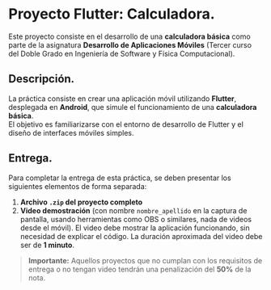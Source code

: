 # Proyecto Flutter: Calculadora.

Este proyecto consiste en el desarrollo de una **calculadora básica** como parte de la asignatura **Desarrollo de Aplicaciones Móviles** (Tercer curso del Doble Grado en Ingeniería de Software y Física Computacional).

## Descripción.

La práctica consiste en crear una aplicación móvil utilizando **Flutter**, desplegada en **Android**, que simule el funcionamiento de una **calculadora básica**.  
El objetivo es familiarizarse con el entorno de desarrollo de Flutter y el diseño de interfaces móviles simples.

## Entrega.

Para completar la entrega de esta práctica, se deben presentar los siguientes elementos de forma separada:

1. **Archivo `.zip` del proyecto completo**
2. **Video demostración** (con nombre `nombre_apellido` en la captura de pantalla, usando herramientas como OBS o similares, nada de videos desde el móvil). El video debe mostrar la aplicación funcionando, sin necesidad de explicar el código. La duración aproximada del video debe ser de **1 minuto**.

> **Importante:** Aquellos proyectos que no cumplan con los requisitos de entrega o no tengan video tendrán una penalización del **50%** de la nota.

